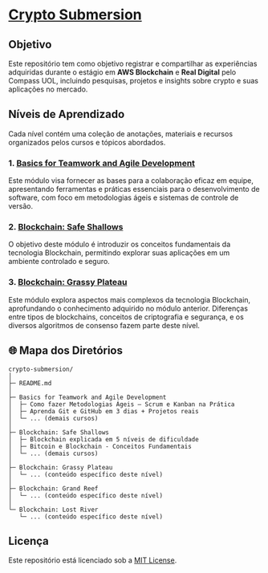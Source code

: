 # [Crypto Submersion](https://sky-clock-04e.notion.site/Crypto-Submersion-10c0cf477938801ebda8e0059ccb94b7?pvs=4)

## Objetivo

Este repositório tem como objetivo registrar e compartilhar as experiências adquiridas durante o estágio em **AWS Blockchain** e **Real Digital** pelo Compass UOL, incluindo pesquisas, projetos e insights sobre crypto e suas aplicações no mercado.

## Níveis de Aprendizado

Cada nível contém uma coleção de anotações, materiais e recursos organizados pelos cursos e tópicos abordados.

### 1. [Basics for Teamwork and Agile Development](https://github.com/devitruvius/crypto-submersion-teamwork)

Este módulo visa fornecer as bases para a colaboração eficaz em equipe, apresentando ferramentas e práticas essenciais para o desenvolvimento de software, com foco em metodologias ágeis e sistemas de controle de versão.

### 2. [Blockchain: Safe Shallows](https://github.com/devitruvius/crypto-submersion-shallows)

O objetivo deste módulo é introduzir os conceitos fundamentais da tecnologia Blockchain, permitindo explorar suas aplicações em um ambiente controlado e seguro.

### 3. [Blockchain: Grassy Plateau](https://https://github.com/devitruvius/crypto-submersion-plateau)

Este módulo explora aspectos mais complexos da tecnologia Blockchain, aprofundando o conhecimento adquirido no módulo anterior. Diferenças entre tipos de blockchains, conceitos de criptografia e segurança, e os diversos algoritmos de consenso fazem parte deste nível.

## 🌐 Mapa dos Diretórios

```
crypto-submersion/
│
├─ README.md
│
├─ Basics for Teamwork and Agile Development
│  ├─ Como fazer Metodologias Ágeis – Scrum e Kanban na Prática
│  ├─ Aprenda Git e GitHub em 3 dias + Projetos reais
│  └─ ... (demais cursos)
│
├─ Blockchain: Safe Shallows
│  ├─ Blockchain explicada em 5 níveis de dificuldade
│  ├─ Bitcoin e Blockchain - Conceitos Fundamentais
│  └─ ... (demais cursos)
│
├─ Blockchain: Grassy Plateau
│  └─ ... (conteúdo específico deste nível)
│
├─ Blockchain: Grand Reef
│  └─ ... (conteúdo específico deste nível)
│
└─ Blockchain: Lost River
   └─ ... (conteúdo específico deste nível)
```

## Licença

Este repositório está licenciado sob a [MIT License](https://choosealicense.com/licenses/mit/).
